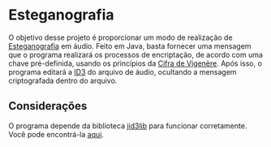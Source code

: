 # Esteganografia

O objetivo desse projeto é proporcionar um modo de realização de <a href="https://en.wikipedia.org/wiki/Steganography">Esteganografia</a> em áudio. Feito em Java, basta fornecer uma mensagem que o programa realizará os processos de encriptação, de acordo com uma chave pré-definida, usando os princípios da <a href="https://en.wikipedia.org/wiki/Vigen%C3%A8re_cipher">Cifra de Vigenère</a>. Após isso, o programa editará a <a href="https://en.wikipedia.org/wiki/ID3">ID3</a> do arquivo de áudio, ocultando a mensagem criptografada dentro do arquivo.

## Considerações

O programa depende da biblioteca <a href="http://javamusictag.sourceforge.net/">jid3lib</a> para funcionar corretamente. Você pode encontrá-la <a href="http://javamusictag.sourceforge.net/download.htm">aqui</a>.
